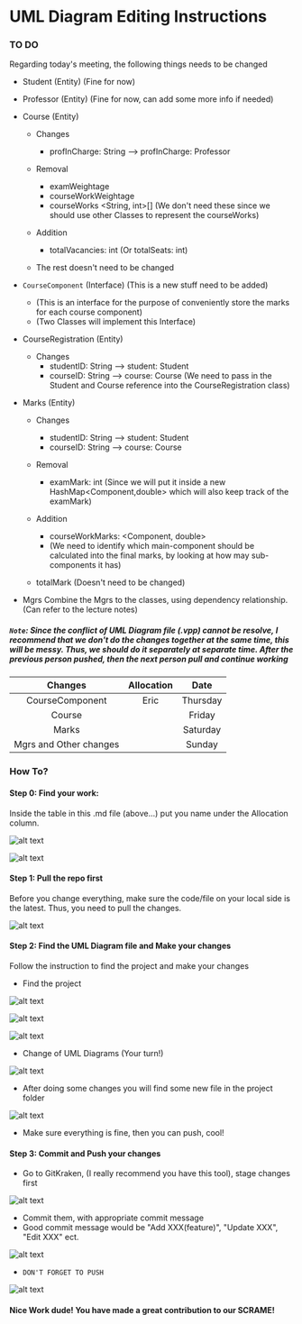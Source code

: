 # UML Diagram Editing Instructions

### TO DO
Regarding today's meeting, the following things needs to be changed

- Student (Entity) (Fine for now)
- Professor (Entity) (Fine for now, can add some more info if needed)
- Course (Entity)
  - Changes
    - profInCharge: String --> profInCharge: Professor
  - Removal
    - examWeightage
    - courseWorkWeightage
    - courseWorks <String, int>[] (We don't need these since we should use other Classes to represent the courseWorks)

  - Addition
    - totalVacancies: int (Or totalSeats: int)
  - The rest doesn't need to be changed
- `CourseComponent` (Interface) (This is a new stuff need to be added)
  - (This is an interface for the purpose of conveniently store the marks for each course component)
  - (Two Classes will implement this Interface)


- СourseRegistration (Entity)
  - Changes
    - studentID: String --> student: Student
    - courseID: String --> course: Course (We need to pass in the Student and Course reference into the CourseRegistration class)

- Marks (Entity)
  - Changes
    - studentID: String --> student: Student
    - courseID: String --> course: Course

  - Removal
    - examMark: int (Since we will put it inside a new HashMap<Component,double> which will also keep track of the examMark)

  - Addition
    - courseWorkMarks: <Component, double>
    - (We need to identify which main-component should be calculated into the final marks, by looking at how may sub-components it has)

  - totalMark (Doesn't need to be changed)

- Mgrs
  Combine the Mgrs to the classes, using dependency relationship. (Can refer to the lecture notes)


##### `Note`: Since the conflict of UML Diagram file (.vpp) cannot be resolve, I recommend that we don't do the changes together at the same time, this will be messy. Thus, we should do it separately at separate time. After the previous person pushed, then the next person pull and continue working

| Changes                | Allocation  | Date     | 
| :--------------------: | :---------: | :------: |
| CourseComponent        | Eric        | Thursday |
| Course                 |             | Friday   |
| Marks                  |             | Saturday |
| Mgrs and Other changes |             | Sunday   |

### How To?

#### Step 0: Find your work:

Inside the table in this .md file (above...) put you name under the Allocation column.

![alt text](https://github.com/MAXI0008/CZ2002-SCRAME-Application/raw/master/images/add_your_allocation.png )

![alt text](https://github.com/MAXI0008/CZ2002-SCRAME-Application/raw/master/images/allocate_your_work.png)

#### Step 1: Pull the repo first

Before you change everything, make sure the code/file on your local side is the latest. Thus, you need to pull the changes.

![alt text](https://github.com/MAXI0008/CZ2002-SCRAME-Application/raw/master/images/before_changing_everything.png)

#### Step 2: Find the UML Diagram file and Make your changes

Follow the instruction to find the project and make your changes

- Find the project

![alt text](https://github.com/MAXI0008/CZ2002-SCRAME-Application/raw/master/images/find_UML_diagrams.png)

![alt text](https://github.com/MAXI0008/CZ2002-SCRAME-Application/raw/master/images/open_UML_diagrams.png)

![alt text](https://github.com/MAXI0008/CZ2002-SCRAME-Application/raw/master/images/note_on_UML_diagrams.png)

- Change of UML Diagrams (Your turn!)

![alt text](https://github.com/MAXI0008/CZ2002-SCRAME-Application/raw/master/images/change_UML_diagrams.png)

- After doing some changes you will find some new file in the project folder

![alt text](https://github.com/MAXI0008/CZ2002-SCRAME-Application/raw/master/images/after_change_UML_diagrams.png)

- Make sure everything is fine, then you can push, cool!

#### Step 3: Commit and Push your changes

- Go to GitKraken, (I really recommend you have this tool), stage changes first

![alt text](https://github.com/MAXI0008/CZ2002-SCRAME-Application/raw/master/images/stage_files.png)

- Commit them, with appropriate commit message
- Good commit message would be "Add XXX(feature)", "Update XXX", "Edit XXX" ect.

![alt text](https://github.com/MAXI0008/CZ2002-SCRAME-Application/raw/master/images/commit_changes.png)

- `DON'T FORGET TO PUSH`

![alt text](https://github.com/MAXI0008/CZ2002-SCRAME-Application/raw/master/images/push_changes.png)

#### Nice Work dude! You have made a great contribution to our SCRAME!
